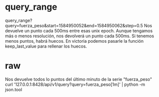 # query_range
query_range?query=fuerza_peso&start=1584950052&end=1584950062&step=0.5
Nos devuelve un punto cada 500ms entre esas unix epoch.
Aunque tengamos más o menos resolución, nos devolverá un punto cada 500ms.
Si tenemos menos puntos, habrá huecos.
En victoria podemos pasarle la función keep_last_value para rellenar los huecos.


# raw
Nos devuelve todos lo puntos del último minuto de la serie "fuerza_peso"
curl '127.0.0.1:8428/api/v1/query?query=fuerza_peso[1m]' | python -m json.tool
